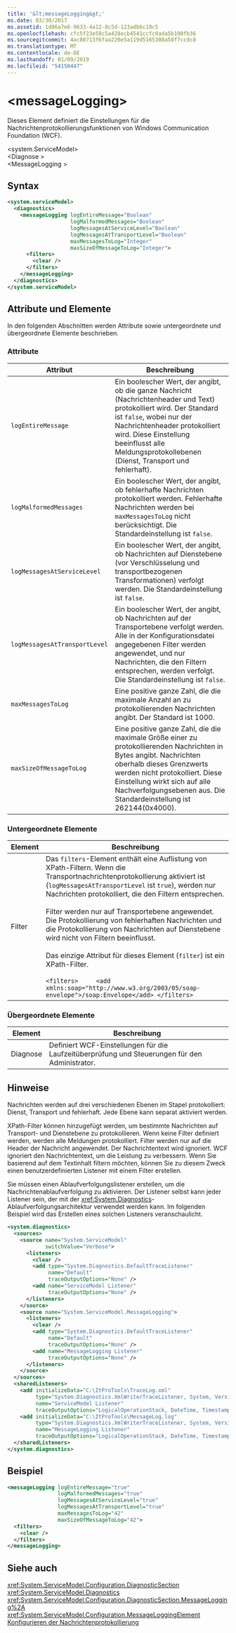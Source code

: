 ```yaml
---
title: '&lt;messageLogging&gt;'
ms.date: 03/30/2017
ms.assetid: 1d06a7e6-9633-4a12-8c5d-123adbbc19c5
ms.openlocfilehash: cfc5f23e58c5a428ecb4541ccfc0ada5b190fb36
ms.sourcegitcommit: 4ac80713f6faa220e5a119d5165308a58f7ccdc8
ms.translationtype: MT
ms.contentlocale: de-DE
ms.lasthandoff: 01/09/2019
ms.locfileid: "54150447"
---
```

# <a name="ltmessagelogginggt"></a>&lt;messageLogging&gt;
Dieses Element definiert die Einstellungen für die Nachrichtenprotokollierungsfunktionen von Windows Communication Foundation (WCF).  
  
 \<system.ServiceModel>  
\<Diagnose >  
\<MessageLogging >  
  
## <a name="syntax"></a>Syntax  
  
```xml  
<system.serviceModel>
  <diagnostics>
    <messageLogging logEntireMessage="Boolean"
                    logMalformedMessages="Boolean"
                    logMessagesAtServiceLevel="Boolean"
                    logMessagesAtTransportLevel="Boolean"
                    maxMessagesToLog="Integer"
                    maxSizeOfMessageToLog="Integer">
      <filters>
        <clear />
      </filters>
    </messageLogging>
  </diagnostics>
</system.serviceModel>
```  
  
## <a name="attributes-and-elements"></a>Attribute und Elemente  
 In den folgenden Abschnitten werden Attribute sowie untergeordnete und übergeordnete Elemente beschrieben.  
  
### <a name="attributes"></a>Attribute  
  
|Attribut|Beschreibung|  
|---------------|-----------------|  
|`logEntireMessage`|Ein boolescher Wert, der angibt, ob die ganze Nachricht (Nachrichtenheader und Text) protokolliert wird. Der Standard ist `false`, wobei nur der Nachrichtenheader protokolliert wird. Diese Einstellung beeinflusst alle Meldungsprotokollebenen (Dienst, Transport und fehlerhaft).|  
|`logMalformedMessages`|Ein boolescher Wert, der angibt, ob fehlerhafte Nachrichten protokolliert werden. Fehlerhafte Nachrichten werden bei `maxMessagesToLog` nicht berücksichtigt. Die Standardeinstellung ist `false`.|  
|`logMessagesAtServiceLevel`|Ein boolescher Wert, der angibt, ob Nachrichten auf Dienstebene (vor Verschlüsselung und transportbezogenen Transformationen) verfolgt werden. Die Standardeinstellung ist `false`.|  
|`logMessagesAtTransportLevel`|Ein boolescher Wert, der angibt, ob Nachrichten auf der Transportebene verfolgt werden. Alle in der Konfigurationsdatei angegebenen Filter werden angewendet, und nur Nachrichten, die den Filtern entsprechen, werden verfolgt. Die Standardeinstellung ist `false`.|  
|`maxMessagesToLog`|Eine positive ganze Zahl, die die maximale Anzahl an zu protokollierenden Nachrichten angibt. Der Standard ist 1000.|  
|`maxSizeOfMessageToLog`|Eine positive ganze Zahl, die die maximale Größe einer zu protokollierenden Nachrichten in Bytes angibt. Nachrichten oberhalb dieses Grenzwerts werden nicht protokolliert. Diese Einstellung wirkt sich auf alle Nachverfolgungsebenen aus. Die Standardeinstellung ist 262144(0x4000).|  
  
### <a name="child-elements"></a>Untergeordnete Elemente  
  
|Element|Beschreibung|  
|-------------|-----------------|  
|Filter|Das `filters`-Element enthält eine Auflistung von XPath-Filtern. Wenn die Transportnachrichtenprotokollierung aktiviert ist (`logMessagesAtTransportLevel` ist `true`), werden nur Nachrichten protokolliert, die den Filtern entsprechen.<br /><br /> Filter werden nur auf Transportebene angewendet. Die Protokollierung von fehlerhaften Nachrichten und die Protokollierung von Nachrichten auf Dienstebene wird nicht von Filtern beeinflusst.<br /><br /> Das einzige Attribut für dieses Element (`filter`) ist ein XPath-Filter.<br /><br /> `<filters>     <add xmlns:soap="http://www.w3.org/2003/05/soap-envelope">/soap:Envelope</add> </filters>`|  
  
### <a name="parent-elements"></a>Übergeordnete Elemente  
  
|Element|Beschreibung|  
|-------------|-----------------|  
|Diagnose|Definiert WCF-Einstellungen für die Laufzeitüberprüfung und Steuerungen für den Administrator.|  
  
## <a name="remarks"></a>Hinweise  
 Nachrichten werden auf drei verschiedenen Ebenen im Stapel protokolliert: Dienst, Transport und fehlerhaft. Jede Ebene kann separat aktiviert werden.  
  
 XPath-Filter können hinzugefügt werden, um bestimmte Nachrichten auf Transport- und Dienstebene zu protokollieren. Wenn keine Filter definiert werden, werden alle Meldungen protokolliert. Filter werden nur auf die Header der Nachricht angewendet. Der Nachrichtentext wird ignoriert. WCF ignoriert den Nachrichtentext, um die Leistung zu verbessern. Wenn Sie basierend auf dem Textinhalt filtern möchten, können Sie zu diesem Zweck einen benutzerdefinierten Listener mit einem Filter erstellen.  
  
 Sie müssen einen Ablaufverfolgungslistener erstellen, um die Nachrichtenablaufverfolgung zu aktivieren. Der Listener selbst kann jeder Listener sein, der mit der <xref:System.Diagnostics>-Ablaufverfolgungsarchitektur verwendet werden kann. Im folgenden Beispiel wird das Erstellen eines solchen Listeners veranschaulicht.  
  
```xml  
<system.diagnostics>
  <sources>
    <source name="System.ServiceModel"
            switchValue="Verbose">
      <listeners>
        <clear />
        <add type="System.Diagnostics.DefaultTraceListener"
             name="Default"
             traceOutputOptions="None" />
        <add name="ServiceModel Listener"
             traceOutputOptions="None" />
      </listeners>
    </source>
    <source name="System.ServiceModel.MessageLogging">
      <listeners>
        <clear />
        <add type="System.Diagnostics.DefaultTraceListener"
             name="Default"
             traceOutputOptions="None" />
        <add name="MessageLogging Listener"
             traceOutputOptions="None" />
      </listeners>
    </source>
  </sources>
  <sharedListeners>
    <add initializeData="C:\ItProTools\TraceLog.xml"
         type="System.Diagnostics.XmlWriterTraceListener, System, Version=2.0.0.0, Culture=neutral, PublicKeyToken=b77a5c561934e089"
         name="ServiceModel Listener"
         traceOutputOptions="LogicalOperationStack, DateTime, Timestamp, ProcessId, ThreadId, Callstack" />
    <add initializeData="C:\ItProTools\MessageLog.log"
         type="System.Diagnostics.XmlWriterTraceListener, System, Version=2.0.0.0, Culture=neutral, PublicKeyToken=b77a5c561934e089"
         name="MessageLogging Listener"
         traceOutputOptions="LogicalOperationStack, DateTime, Timestamp, ProcessId, ThreadId, Callstack" />
  </sharedListeners>
</system.diagnostics>
```  
  
## <a name="example"></a>Beispiel  
  
```xml  
<messageLogging logEntireMessage="true"
                logMalformedMessages="true"
                logMessagesAtServiceLevel="true"
                logMessagesAtTransportLevel="true"
                maxMessagesToLog="42"
                maxSizeOfMessageToLog="42">
  <filters>
    <clear />
  </filters>
</messageLogging>
```  
  
## <a name="see-also"></a>Siehe auch  
 <xref:System.ServiceModel.Configuration.DiagnosticSection>  
 <xref:System.ServiceModel.Diagnostics>  
 <xref:System.ServiceModel.Configuration.DiagnosticSection.MessageLogging%2A>  
 <xref:System.ServiceModel.Configuration.MessageLoggingElement>  
 [Konfigurieren der Nachrichtenprotokollierung](../../../../../docs/framework/wcf/diagnostics/configuring-message-logging.md)
